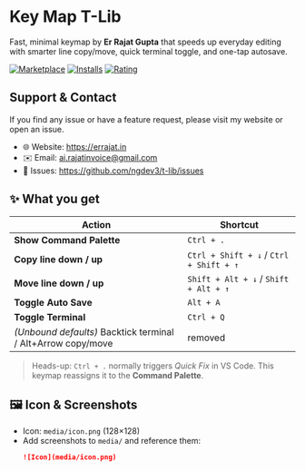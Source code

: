# Key Map T-Lib





Fast, minimal keymap by **Er Rajat Gupta** that speeds up everyday editing with smarter line copy/move, quick terminal toggle, and one-tap autosave.


[![Marketplace](https://img.shields.io/visual-studio-marketplace/v/RajatGupta.t-lib.png?logo=visualstudiocode&label=Marketplace)](https://marketplace.visualstudio.com/items?itemName=RajatGupta.t-lib)
[![Installs](https://img.shields.io/visual-studio-marketplace/i/RajatGupta.t-lib.png?label=Installs)](https://marketplace.visualstudio.com/items?itemName=RajatGupta.t-lib)
[![Rating](https://img.shields.io/visual-studio-marketplace/r/RajatGupta.t-lib.png?label=Rating)](https://marketplace.visualstudio.com/items?itemName=RajatGupta.t-lib)


## Support & Contact

If you find any issue or have a feature request, please visit my website or open an issue.

- 🌐 Website: https://errajat.in
- ✉️ Email: ai.rajatinvoice@gmail.com
- 🐞 Issues: https://github.com/ngdev3/t-lib/issues




## ✨ What you get

| Action | Shortcut |
| --- | --- |
| **Show Command Palette** | `Ctrl + .` |
| **Copy line down / up** | `Ctrl + Shift + ↓` / `Ctrl + Shift + ↑` |
| **Move line down / up** | `Shift + Alt + ↓` / `Shift + Alt + ↑` |
| **Toggle Auto Save** | `Alt + A` |
| **Toggle Terminal** | `Ctrl + Q` |
| *(Unbound defaults)* Backtick terminal / Alt+Arrow copy/move | removed |

> Heads-up: `Ctrl + .` normally triggers *Quick Fix* in VS Code. This keymap reassigns it to the **Command Palette**.

## 🖼 Icon & Screenshots
- Icon: `media/icon.png` (128×128)
- Add screenshots to `media/` and reference them:
  ```md
  ![Icon](media/icon.png)
